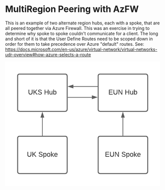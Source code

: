 # MultiRegion Peering with AzFW
This is an example of two alternate region hubs, each with a spoke, that are all peered together via Azure Firewall. This was an exercise in trying to determine why spoke to spoke couldn't communicate for a client. The long and short of it is that the User Define Routes need to be scoped down in order for them to take precedence over Azure "default" routes. See: https://docs.microsoft.com/en-us/azure/virtual-network/virtual-networks-udr-overview#how-azure-selects-a-route

![](multiregion.png)